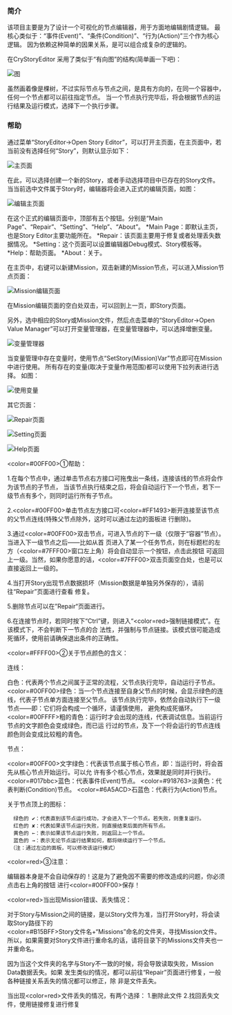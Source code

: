 ### 简介

该项目主要是为了设计一个可视化的节点编辑器，用于方面地编辑剧情逻辑。
最核心类似于：“事件(Event)”、“条件(Condition)”、“行为(Action)”三个作为核心逻辑。
因为依赖这种简单的因果关系，是可以组合成复杂的逻辑的。

在CryStoryEditor 采用了类似于“有向图”的结构(简单画一下吧)：

![图](http://7xp0w0.com1.z0.glb.clouddn.com/%5BCryStoryEditor%5DCryStoryEditor_map.jpg)

虽然画着像是棵树，不过实际节点与节点之间，是具有方向的，在同一个容器中，任何一个节点都可以前往指定节点。
当一个节点执行完毕后，将会根据节点的运行结果及运行模式，选择下一个执行步骤。

### 帮助

通过菜单“StoryEditor->Open Story Editor”，可以打开主页面，在主页面中，若当前没有选择任何“Story”，则默认显示如下：

![主页面](http://7xp0w0.com1.z0.glb.clouddn.com/%5BCryStoryEditor%5DCryStoryEditor_1.jpg)

在此，可以选择创建一个新的Story，或者手动选择项目中已存在的Story文件。当当前选中文件属于Story时，编辑器将会进入正式的编辑页面，如图：

![编辑主页面](http://7xp0w0.com1.z0.glb.clouddn.com/%5BCryStoryEditor%5DCryStoryEditor_2.jpg)

在这个正式的编辑页面中，顶部有五个按钮。分别是“Main Page”、“Repair”、“Setting”、“Help”、“About”。
*Main Page：即默认主页，也是Story Editor主要功能所在。
*Repair：该页面主要用于修复或者处理丢失数据情况。
*Setting：这个页面可以设置编辑器Debug模式、Story模板等。
*Help：帮助页面。
*About：关于。

在主页中，右键可以新建Mission，双击新建的Mission节点，可以进入Mission节点页面：

![Mission编辑页面](http://7xp0w0.com1.z0.glb.clouddn.com/%5BCryStoryEditor%5DCryStoryEditor_3.jpg)

在Mission编辑页面的空白处双击，可以回到上一页，即Story页面。

另外，选中相应的Story或Mission文件，然后点击菜单的“StoryEditor->Open Value Manager”可以打开变量管理器，在变量管理器中，可以选择增删变量。

![变量管理器](http://7xp0w0.com1.z0.glb.clouddn.com/%5BCryStoryEditor%5DCryStoryEditor_7.jpg)

当变量管理中存在变量时，使用节点“SetStory(Mission)Var”节点即可在Mission中进行使用。
所有存在的变量(取决于变量作用范围)都可以使用下拉列表进行选择。
如图：

![使用变量](http://7xp0w0.com1.z0.glb.clouddn.com/%5BCryStoryEditor%5DValueManager_8.png)

其它页面：

![Repair页面](http://7xp0w0.com1.z0.glb.clouddn.com/%5BCryStoryEditor%5DCryStoryEditor_Repair_4.jpg)

![Setting页面](http://7xp0w0.com1.z0.glb.clouddn.com/%5BCryStoryEditor%5DCryStoryEditor_Setting_5.jpg)

![Help页面](http://7xp0w0.com1.z0.glb.clouddn.com/%5BCryStoryEditor%5DCryStoryEditor_Help_6.jpg)


<color=#00FF00>①帮助</color>：

1.在每个节点中，通过单击节点右方接口可拖曳出一条线，连接该线的节点将会作为该节点的子节点，
   当该节点执行结束之后，将会自动运行下一个节点，若下一级节点有多个，则同时运行所有子节点。

2.<color=#00FF00>单击</color>节点左方接口可<color=#FF1493>断开</color>连接至该节点的父节点连线(特殊父节点除外，这时可以通过左边的面板进
   行删除)。

3.通过<color=#00FF00>双击</color>节点，可进入节点的下一级（仅限于“容器”节点）。当进入下一级节点之后——比如从首
   页进入了某一个任务节点，则在标题栏的左方（<color=#7FFF00>窗口左上角</color>）将会自动显示一个按钮，点击此按钮
   可返回上一级。当然，如果你愿意的话，<color=#7FFF00>双击页面空白处</color>，也是可以直接返回上一级的。

4.当打开Story出现节点数据损坏（Mission数据是单独另外保存的），请前往“Repair”页面进行查看
   修复。

5.删除节点可以在”Repair“页面进行。

6.在连接节点时，若同时按下“Ctrl”键，则进入“<color=red>强制链接模式</color>”。在该模式下，不会判断下一节点的合
   法性，并强制与节点链接。该模式很可能造成死循环，使用前请确保退出条件的正确性。

<color=#FFFF00>②关于节点颜色的含义</color>：

   连线：

   白色：代表两个节点之间属于正常的流程，父节点执行完毕，自动运行子节点。
   <color=#00FF00>绿色</color>：当一个节点连接至自身父节点的时候，会显示绿色的连线，代表子节点单方面连接至父节点。
            该节点执行完毕，依然会自动执行下一级节点——即：它们将会构成一个循环，请谨慎使用，
            避免构成死循环。
   <color=#00FFFF>粗的青色</color>：运行时才会出现的连线，代表调试信息。当前运行节点的文字颜色会变成绿色，而已运
                  行过的节点，及下一个将会运行的节点连线颜色则会变成比较粗的青色。

   节点：

   <color=#00FF00>文字绿色</color>：代表该节点属于核心节点，即：当运行时，将会首先从核心节点开始运行。可以允
                  许有多个核心节点，效果就是同时并行执行。
   <color=#017bbc>蓝色</color>：代表事件(Event)节点。
   <color=#918763>淡黄色</color>：代表判断(Condition)节点。
   <color=#6A5ACD>石蓝色</color>：代表行为(Action)节点。

   关于节点顶上的图标：

      绿色的 ✔：代表直到该节点运行成功，才会进入下一个节点。若失败，则重复运行。
      红色的 ✘：代表如果该节点运行失败，则直接结束后面的所有节点。
      黄色的 ←：表示如果该节点运行失败，则返回上一个节点。
      蓝色的 →：表示无论节点运行结果如何，都将继续运行下一个节点。
     （注：通过左边的面板，可以修改该运行模式）

<color=red>③注意</color>：

   编辑器本身是不会自动保存的！这是为了避免因不需要的修改造成的问题，你必须点击右上角的按钮
   进行<color=#00FF00>保存</color>！

   <color=red>当出现Mission错误、丢失情况</color>：

   对于Story与Mission之间的链接，是以Story文件为准，当打开Story时，将会读取Story路径下的  
   <color=#B15BFF>Story文件名+“Missions”</color>命名的文件夹，寻找Mission文件。
   所以，如果需要对Story文件进行重命名的话，请将目录下的Missions文件夹也一并重命名。

   因为当这个文件夹的名字与Story不一致的时候，将会导致读取失败，Mission Data数据丢失。如果
   发生类似的情况，都可以前往“Repair”页面进行修复，一般各种链接关系丢失的情况都可以修正，除
   非是文件丢失。

   当出现<color=red>文件丢失</color>的情况，有两个选择：
     1.删除此文件
     2.找回丢失文件，使用链接修复进行修复